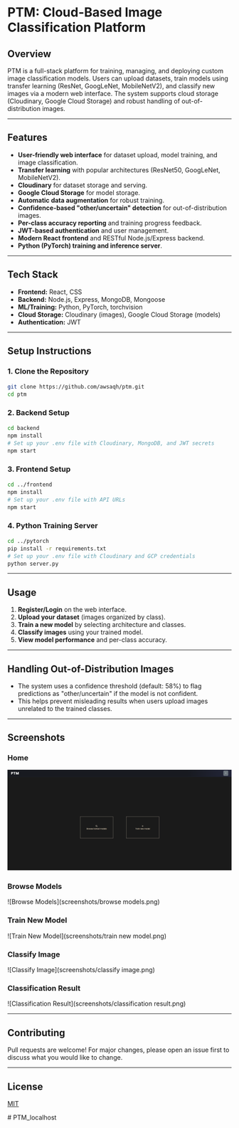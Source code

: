 # PTM: Cloud-Based Image Classification Platform

## Overview

PTM is a full-stack platform for training, managing, and deploying custom image classification models. Users can upload datasets, train models using transfer learning (ResNet, GoogLeNet, MobileNetV2), and classify new images via a modern web interface. The system supports cloud storage (Cloudinary, Google Cloud Storage) and robust handling of out-of-distribution images.

---

## Features

- **User-friendly web interface** for dataset upload, model training, and image classification.
- **Transfer learning** with popular architectures (ResNet50, GoogLeNet, MobileNetV2).
- **Cloudinary** for dataset storage and serving.
- **Google Cloud Storage** for model storage.
- **Automatic data augmentation** for robust training.
- **Confidence-based "other/uncertain" detection** for out-of-distribution images.
- **Per-class accuracy reporting** and training progress feedback.
- **JWT-based authentication** and user management.
- **Modern React frontend** and RESTful Node.js/Express backend.
- **Python (PyTorch) training and inference server**.

---

## Tech Stack

- **Frontend:** React, CSS
- **Backend:** Node.js, Express, MongoDB, Mongoose
- **ML/Training:** Python, PyTorch, torchvision
- **Cloud Storage:** Cloudinary (images), Google Cloud Storage (models)
- **Authentication:** JWT

---

## Setup Instructions

### 1. Clone the Repository

```bash
git clone https://github.com/awsaqh/ptm.git
cd ptm
```

### 2. Backend Setup

```bash
cd backend
npm install
# Set up your .env file with Cloudinary, MongoDB, and JWT secrets
npm start
```

### 3. Frontend Setup

```bash
cd ../frontend
npm install
# Set up your .env file with API URLs
npm start
```

### 4. Python Training Server

```bash
cd ../pytorch
pip install -r requirements.txt
# Set up your .env file with Cloudinary and GCP credentials
python server.py
```

---

## Usage

1. **Register/Login** on the web interface.
2. **Upload your dataset** (images organized by class).
3. **Train a new model** by selecting architecture and classes.
4. **Classify images** using your trained model.
5. **View model performance** and per-class accuracy.

---

## Handling Out-of-Distribution Images

- The system uses a confidence threshold (default: 58%) to flag predictions as "other/uncertain" if the model is not confident.
- This helps prevent misleading results when users upload images unrelated to the trained classes.

---

## Screenshots

### Home
![Home](screenshots/home.png)

### Browse Models
![Browse Models](screenshots/browse models.png)

### Train New Model
![Train New Model](screenshots/train new model.png)

### Classify Image
![Classify Image](screenshots/classify image.png)

### Classification Result
![Classification Result](screenshots/classification result.png)

---

## Contributing

Pull requests are welcome! For major changes, please open an issue first to discuss what you would like to change.

---

## License

[MIT](LICENSE)

#   P T M _ l o c a l h o s t 
 
 